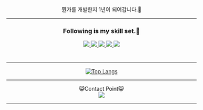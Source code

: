 <div align="center">
  
 뭔가를 개발한지 1년이 되어갑니다.👾

</div>
<div align="center">
  
*****
  
### Following is my skill set.👀
  
<a href="https://www.python.org">
<img src="https://img.shields.io/badge/Python-3776AB?style=flat-square&logo=python&logoColor=yellow"/> 
  </a>
<a href="https://fastapi.tiangolo.com/">
  <img src="https://img.shields.io/badge/FastAPI-009688?style=flat-square&logo=FastAPI&logoColor=white"/> 
  </a>
 <a href="https://www.nginx.com/">
<img src="https://img.shields.io/badge/Nginx-009639?style=flat-square&logo=NGINX&logoColor=white"/> 
  </a>
  <a href="https://www.postgresql.org/">
<img src="https://img.shields.io/badge/PostgreSQL-4169E1?style=flat-square&logo=PostgreSQL&logoColor=white"/> 
  </a>
  <a href="https://aws.amazon.com/">
<img src="https://img.shields.io/badge/AWS-232F3E?style=flat-square&logo=Amazon AWS&logoColor=white"/>
  </a>

#
*****
   
[![Top Langs](https://github-readme-stats.vercel.app/api/top-langs/?username=whitecloud94&layout=compact&theme=dark)](https://github.com/whitecloud94/github-readme-stats)

*****

 
😸Contact Point😸 <br>
<a href="mailto:ajemfld1@gmail.com">
<img
src="https://img.shields.io/badge/Gmail-d14836?style=flat-square&logo=Gmail&logoColor=white&link=mailto:ajemfld1@gmail.com"
style="height : auto; margin-left : 10px; margin-right : 10px;"/>
</a>

  
*****

  
